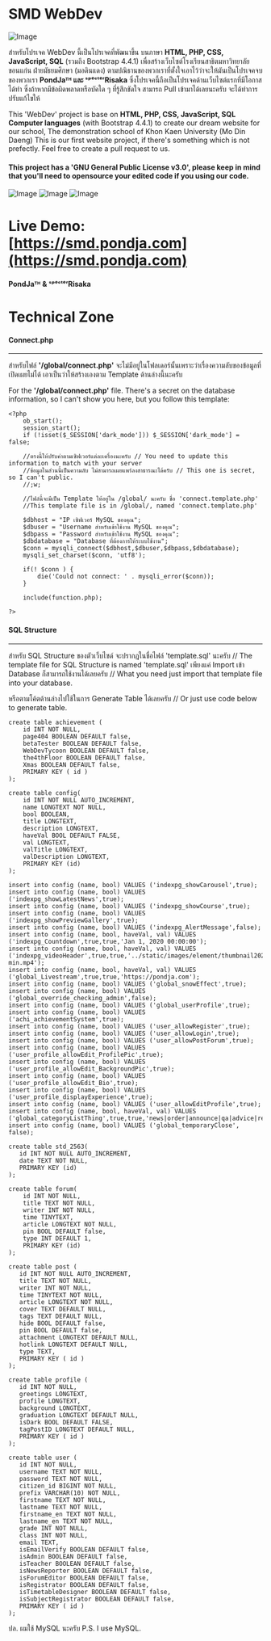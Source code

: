# SMD WebDev

![Image](https://repository-images.githubusercontent.com/216790969/da52a000-7792-11ea-997b-7503371435f0)

สำหรับโปรเจค WebDev นี้เป็นโปรเจคที่พัฒนาขึ้น บนภาษา **HTML, PHP, CSS, JavaScript, SQL** (รวมถึง Bootstrap 4.4.1) เพื่อสร้างเว็บไซต์โรงเรียนสาธิตมหาวิทยาลัยขอนแก่น ฝ่ายมัธยมศึกษา (มอดินแดง) ตามปณิธานของพวกเราที่ตั้งใจเอาไว้ว่าจะให้มันเป็นโปรเจคจบของพวกเรา **PondJaᵀᴴ และ ˢᵖᵉᶜᵗᵉʳRisaka**
ซึ่งโปรเจคนี้ถือเป็นโปรเจคด้านเว็บไซต์แรกที่มีโอกาสได้ทำ ซึ่งถ้าหากมีข้อผิดพลาดหรือบัคใด ๆ ที่รู้สึกขัดใจ สามารถ Pull เข้ามาได้เลยนะครับ จะได้ทำการปรับแก้ไขให้

This 'WebDev' project is base on **HTML, PHP, CSS, JavaScript, SQL Computer languages** (with Bootstrap 4.4.1) to create our dream website for our school, The demonstration school of Khon Kaen University (Mo Din Daeng) 
This is our first website project, if there's something which is not prefectly. Feel free to create a pull request to us.


#### **This project has a 'GNU General Public License v3.0', please keep in mind that you'll need to opensource your edited code if you using our code.**

![Image](https://me.pondja.com/img/Annotation%202019-11-29%20114539.jpg) ![Image](https://me.pondja.com/img/Annotation%202019-11-29%20115148.jpg) ![Image](https://me.pondja.com/img/Annotation%202019-11-29%20115227.jpg)

# Live Demo: [https://smd.pondja.com](https://smd.pondja.com)


#### PondJaᵀᴴ & ˢᵖᵉᶜᵗᵉʳRisaka

# Technical Zone

#### Connect.php
-----------------
สำหรับไฟล์ **'/global/connect.php'** จะไม่มีอยู่ในโฟลเดอร์นั้นเพราะว่าเรื่องความลับของข้อมูลที่เปิดเผยไม่ได้ เอาเป็นว่าให้สร้างเองตาม Template ด้านล่างนี้นะครับ

For the **'/global/connect.php'** file. There's a secret on the database information, so I can't show you here,
but you follow this template:

```
<?php
    ob_start();
    session_start();
    if (!isset($_SESSION['dark_mode'])) $_SESSION['dark_mode'] = false;

    //ตรงนี้ให้ปรับค่าตามเซิฟเวอร์แต่ละเครื่องนะครับ // You need to update this information to match with your server
    //ข้อมูลในส่วนนี้เป็นความลับ ไม่สามารถเผยแพร่ลงสาธารณะได้ครับ // This one is secret, so I can't public.
    //;w;

    //ไฟล์นี้จะมีเป็น Template ให้อยู่ใน /global/ นะครับ ชื่อ 'connect.template.php'
    //This template file is in /global/, named 'connect.template.php'

    $dbhost = "IP เซิฟเวอร์ MySQL ของคุณ";
    $dbuser = "Username สำหรับเข้าใช้งาน MySQL ของคุณ";
    $dbpass = "Password สำหรับเข้าใช้งาน MySQL ของคุณ";
    $dbdatabase = "Database ที่ต้องการให้ระบบใช้งาน";
    $conn = mysqli_connect($dbhost,$dbuser,$dbpass,$dbdatabase);
    mysqli_set_charset($conn, 'utf8');

    if(! $conn ) {
        die('Could not connect: ' . mysqli_error($conn));
    }

    include(function.php);

?>
```

#### SQL Structure
-----------------
สำหรับ SQL Structure ของตัวเว็บไซด์ จะปรากฎในชื่อไฟล์ 'template.sql' นะครับ // The template file for SQL Structure is named 'template.sql'
เพียงแค่ Import เข้า Database ก็สามารถใช้งานได้เลยครับ // What you need just import that template file into your database.

หรือตามโค้ตด้านล่างไปใช้ในการ Generate Table ได้เลยครับ // Or just use code below to generate table.

```
create table achievement (
	id INT NOT NULL,
	page404 BOOLEAN DEFAULT false,
	betaTester BOOLEAN DEFAULT false,
	WebDevTycoon BOOLEAN DEFAULT false,
	the4thFloor BOOLEAN DEFAULT false,
	Xmas BOOLEAN DEFAULT false,
	PRIMARY KEY ( id )
);

create table config(
	id INT NOT NULL AUTO_INCREMENT,
	name LONGTEXT NOT NULL,
	bool BOOLEAN,
	title LONGTEXT,
	description LONGTEXT,
	haveVal BOOL DEFAULT FALSE,
	val LONGTEXT,
	valTitle LONGTEXT,
	valDescription LONGTEXT,
	PRIMARY KEY (id)
);

insert into config (name, bool) VALUES ('indexpg_showCarousel',true);
insert into config (name, bool) VALUES ('indexpg_showLatestNews',true);
insert into config (name, bool) VALUES ('indexpg_showCourse',true);
insert into config (name, bool) VALUES ('indexpg_showPreviewGallery',true);
insert into config (name, bool) VALUES ('indexpg_AlertMessage',false);
insert into config (name, bool, haveVal, val) VALUES ('indexpg_Countdown',true,true,'Jan 1, 2020 00:00:00');
insert into config (name, bool, haveVal, val) VALUES ('indexpg_videoHeader',true,true,'../static/images/element/thumbnail2020-min.mp4');
insert into config (name, bool, haveVal, val) VALUES ('global_Livestream',true,true,'https://pondja.com');
insert into config (name, bool) VALUES ('global_snowEffect',true);
insert into config (name, bool) VALUES ('global_override_checking_admin',false);
insert into config (name, bool) VALUES ('global_userProfile',true);
insert into config (name, bool) VALUES ('achi_achievementSystem',true);
insert into config (name, bool) VALUES ('user_allowRegister',true);
insert into config (name, bool) VALUES ('user_allowLogin',true);
insert into config (name, bool) VALUES ('user_allowPostForum',true);
insert into config (name, bool) VALUES ('user_profile_allowEdit_ProfilePic',true);
insert into config (name, bool) VALUES ('user_profile_allowEdit_BackgroundPic',true);
insert into config (name, bool) VALUES ('user_profile_allowEdit_Bio',true);
insert into config (name, bool) VALUES ('user_profile_displayExperience',true);
insert into config (name, bool) VALUES ('user_allowEditProfile',true);
insert into config (name, bool, haveVal, val) VALUES ('global_categoryListThing',true,true,'news|order|announce|qa|advice|registration|personal|library|pta');
insert into config (name, bool) VALUES ('global_temporaryClose', false);

create table std_2563(
   id INT NOT NULL AUTO_INCREMENT,
   date TEXT NOT NULL,
   PRIMARY KEY (id)
);

create table forum(
	id INT NOT NULL,
	title TEXT NOT NULL,
	writer INT NOT NULL,
	time TINYTEXT,
	article LONGTEXT NOT NULL,
	pin BOOL DEFAULT false,
	type INT DEFAULT 1,
	PRIMARY KEY (id)
);

create table post (
   id INT NOT NULL AUTO_INCREMENT,
   title TEXT NOT NULL,
   writer INT NOT NULL,
   time TINYTEXT NOT NULL,
   article LONGTEXT NOT NULL,
   cover TEXT DEFAULT NULL,
   tags TEXT DEFAULT NULL,
   hide BOOL DEFAULT false,
   pin BOOL DEFAULT false,
   attachment LONGTEXT DEFAULT NULL,
   hotlink LONGTEXT DEFAULT NULL,
   type TEXT,
   PRIMARY KEY ( id )
);

create table profile (
   id INT NOT NULL,
   greetings LONGTEXT,
   profile LONGTEXT,
   background LONGTEXT,
   graduation LONGTEXT DEFAULT NULL,
   isDark BOOL DEFAULT FALSE,
   tagPostID LONGTEXT DEFAULT NULL,
   PRIMARY KEY ( id )
);

create table user (
   id INT NOT NULL,
   username TEXT NOT NULL,
   password TEXT NOT NULL,
   citizen_id BIGINT NOT NULL,
   prefix VARCHAR(10) NOT NULL,
   firstname TEXT NOT NULL,
   lastname TEXT NOT NULL,
   firstname_en TEXT NOT NULL,
   lastname_en TEXT NOT NULL,
   grade INT NOT NULL,
   class INT NOT NULL,
   email TEXT,
   isEmailVerify BOOLEAN DEFAULT false,
   isAdmin BOOLEAN DEFAULT false,
   isTeacher BOOLEAN DEFAULT false,
   isNewsReporter BOOLEAN DEFAULT false,
   isForumEditor BOOLEAN DEFAULT false,
   isRegistrator BOOLEAN DEFAULT false,
   isTimetableDesigner BOOLEAN DEFAULT false,
   isSubjectRegistrator BOOLEAN DEFAULT false,
   PRIMARY KEY ( id )
);
```

ปล. ผมใช้ MySQL นะครับ
P.S. I use MySQL.
